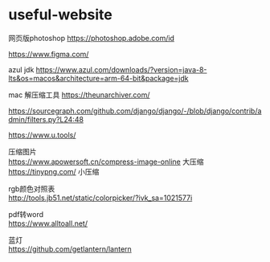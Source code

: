 # useful-website

网页版photoshop https://photoshop.adobe.com/id   

https://www.figma.com/    

azul jdk
https://www.azul.com/downloads/?version=java-8-lts&os=macos&architecture=arm-64-bit&package=jdk  

mac 解压缩工具
https://theunarchiver.com/    

https://sourcegraph.com/github.com/django/django/-/blob/django/contrib/admin/filters.py?L24:48

https://www.u.tools/ 

压缩图片    
https://www.apowersoft.cn/compress-image-online 大压缩     
https://tinypng.com/ 小压缩   

rgb颜色对照表    
http://tools.jb51.net/static/colorpicker/?ivk_sa=1021577i    

pdf转word      
https://www.alltoall.net/      

蓝灯      
https://github.com/getlantern/lantern    
